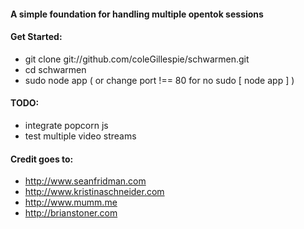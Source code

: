 #### A simple foundation for handling multiple opentok sessions

#### Get Started:
* git clone git://github.com/coleGillespie/schwarmen.git
* cd schwarmen
* sudo node app ( or change port !== 80 for no sudo [ node app ] )

#### TODO:
* integrate popcorn js
* test multiple video streams

#### Credit goes to:
* http://www.seanfridman.com
* http://www.kristinaschneider.com
* http://www.mumm.me
* http://brianstoner.com
